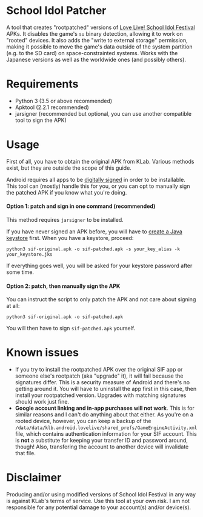 # School Idol Patcher
A tool that creates "rootpatched" versions of [Love Live! School Idol Festival](https://www.school-fes.klabgames.net/) APKs. It disables the game's `su` binary detection, allowing it to work on "rooted" devices. It also adds the "write to external storage" permission, making it possible to move the game's data outside of the system partition (e.g. to the SD card) on space-constrainted systems. Works with the Japanese versions as well as the worldwide ones (and possibly others).

# Requirements

* Python 3 (3.5 or above recommended)
* Apktool (2.2.1 recommended)
* jarsigner (recommended but optional, you can use another compatible tool to sign the APK)

# Usage

First of all, you have to obtain the original APK from KLab. Various methods exist, but they are outside the scope of this guide.

Android requires all apps to be [digitally signed](https://source.android.com/security/apksigning/) in order to be installable. This tool can (mostly) handle this for you, or you can opt to manually sign the patched APK if you know what you're doing.

#### Option 1: patch and sign in one command (recommended)

This method requires `jarsigner` to be installed.

If you have never signed an APK before, you will have to [create a Java keystore](https://www.digitalocean.com/community/tutorials/java-keytool-essentials-working-with-java-keystores) first. When you have a keystore, proceed:

```
python3 sif-original.apk -o sif-patched.apk -s your_key_alias -k your_keystore.jks
```

If everything goes well, you will be asked for your keystore password after some time.

#### Option 2: patch, then manually sign the APK

You can instruct the script to only patch the APK and not care about signing at all:

```
python3 sif-original.apk -o sif-patched.apk
```

You will then have to sign `sif-patched.apk` yourself. 

# Known issues

* If you try to install the rootpatched APK over the original SIF app or someone else's rootpatch (aka "upgrade" it), it will fail because the signatures differ. This is a security measure of Android and there's no getting around it. You will have to uninstall the app first in this case, then install your rootpatched version. Upgrades with matching signatures should work just fine.
* **Google account linking and in-app purchases will not work**. This is for similar reasons and I can't do anything about that either. As you're on a rooted device, however, you can keep a backup of the `/data/data/klb.android.lovelive/shared_prefs/GameEngineActivity.xml` file, which contains authentication information for your SIF account. This is **not** a substitute for keeping your transfer ID and password around, though! Also, transfering the account to another device will invalidate that file.

# Disclaimer

Producing and/or using modified versions of School Idol Festival in any way is against KLab's terms of service. Use this tool at your own risk. I am not responsible for any potential damage to your account(s) and/or device(s).
